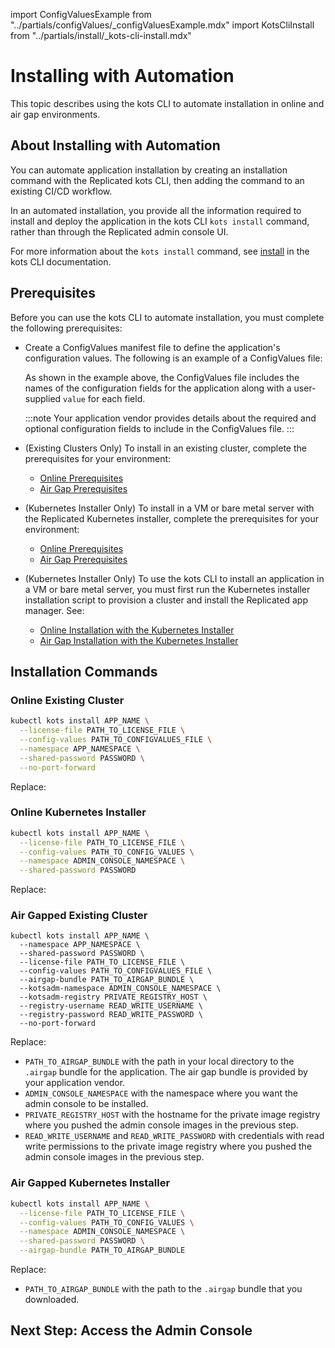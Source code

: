 import ConfigValuesExample from "../partials/configValues/_configValuesExample.mdx"
import KotsCliInstall from "../partials/install/_kots-cli-install.mdx"

# Installing with Automation

This topic describes using the kots CLI to automate installation in online and air gap environments.

## About Installing with Automation

You can automate application installation by creating an installation command with the Replicated kots CLI, then adding the command to an existing CI/CD workflow.

In an automated installation, you provide all the information required to install and deploy the application in the kots CLI `kots install` command, rather than through the Replicated admin console UI.

For more information about the `kots install` command, see [install](/reference/kots-cli-install) in the kots CLI documentation.

## Prerequisites

Before you can use the kots CLI to automate installation, you must complete the following prerequisites:

* Create a ConfigValues manifest file to define the application's configuration values. The following is an example of a ConfigValues file:

  <ConfigValuesExample/>

  As shown in the example above, the ConfigValues file includes the names of the configuration fields for the application along with a user-supplied `value` for each field.

  :::note
  Your application vendor provides details about the required and optional configuration fields to include in the ConfigValues file.
  :::

* (Existing Clusters Only) To install in an existing cluster, complete the prerequisites for your environment: 
  * [Online Prerequisites](installing-existing-cluster#prerequisites)
  * [Air Gap Prerequisites](installing-existing-cluster-airgapped#prerequisites)

* (Kubernetes Installer Only) To install in a VM or bare metal server with the Replicated Kubernetes installer, complete the prerequisites for your environment: 
  * [Online Prerequisites](installing-embedded-cluster#prerequisites)
  * [Air Gap Prerequisites](installing-embedded-airgapped#prerequisites)

* (Kubernetes Installer Only) To use the kots CLI to install an application in a VM or bare metal server, you must first run the Kubernetes installer installation script to provision a cluster and install the Replicated app manager. See:
  * [Online Installation with the Kubernetes Installer](installing-embedded-cluster)
  * [Air Gap Installation with the Kubernetes Installer](installing-embedded-airgapped)  
## Installation Commands

### Online Existing Cluster

```bash 
kubectl kots install APP_NAME \
  --license-file PATH_TO_LICENSE_FILE \
  --config-values PATH_TO_CONFIGVALUES_FILE \
  --namespace APP_NAMESPACE \
  --shared-password PASSWORD \
  --no-port-forward
```
Replace:


### Online Kubernetes Installer

```bash
kubectl kots install APP_NAME \
  --license-file PATH_TO_LICENSE_FILE \
  --config-values PATH_TO_CONFIG_VALUES \
  --namespace ADMIN_CONSOLE_NAMESPACE \
  --shared-password PASSWORD
```

Replace:

<KotsCliInstall/>

### Air Gapped Existing Cluster 

```
kubectl kots install APP_NAME \
  --namespace APP_NAMESPACE \
  --shared-password PASSWORD \
  --license-file PATH_TO_LICENSE_FILE \
  --config-values PATH_TO_CONFIGVALUES_FILE \
  --airgap-bundle PATH_TO_AIRGAP_BUNDLE \
  --kotsadm-namespace ADMIN_CONSOLE_NAMESPACE \
  --kotsadm-registry PRIVATE_REGISTRY_HOST \
  --registry-username READ_WRITE_USERNAME \
  --registry-password READ_WRITE_PASSWORD \
  --no-port-forward
```

Replace:
<KotsCliInstall/>

* `PATH_TO_AIRGAP_BUNDLE` with the path in your local directory to the `.airgap` bundle for the application. The air gap bundle is provided by your application vendor.
* `ADMIN_CONSOLE_NAMESPACE` with the namespace where you want the admin console to be installed.
* `PRIVATE_REGISTRY_HOST` with the hostname for the private image registry where you pushed the admin console images in the previous step.
* `READ_WRITE_USERNAME` and `READ_WRITE_PASSWORD` with credentials with read write permissions to the private image registry where you pushed the admin console images in the previous step.

### Air Gapped Kubernetes Installer 

```bash
kubectl kots install APP_NAME \
  --license-file PATH_TO_LICENSE_FILE \
  --config-values PATH_TO_CONFIG_VALUES \
  --namespace ADMIN_CONSOLE_NAMESPACE \
  --shared-password PASSWORD \
  --airgap-bundle PATH_TO_AIRGAP_BUNDLE
```

Replace:
<KotsCliInstall/>

* `PATH_TO_AIRGAP_BUNDLE` with the path to the `.airgap` bundle that you downloaded.

## Next Step: Access the Admin Console
